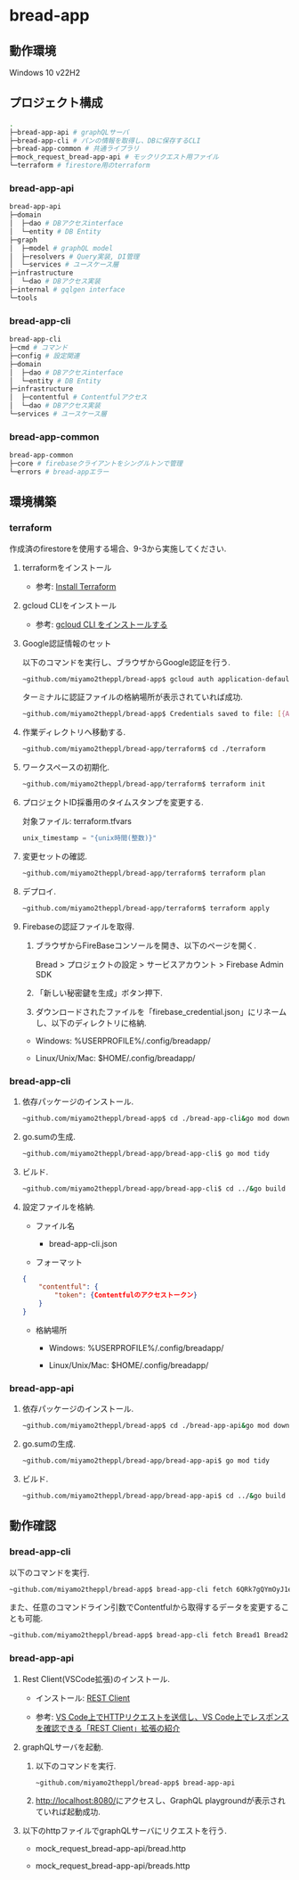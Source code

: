 # bread-app

## 動作環境

Windows 10 v22H2

## プロジェクト構成

```sh
.
├─bread-app-api # graphQLサーバ
├─bread-app-cli # パンの情報を取得し、DBに保存するCLI
├─bread-app-common # 共通ライブラリ
├─mock_request_bread-app-api # モックリクエスト用ファイル
└─terraform # firestore用のterraform
```

### bread-app-api

```sh
bread-app-api
├─domain
│  ├─dao # DBアクセスinterface
│  └─entity # DB Entity
├─graph
│  ├─model # graphQL model
│  ├─resolvers # Query実装, DI管理
│  └─services # ユースケース層
├─infrastructure
│  └─dao # DBアクセス実装
├─internal # gqlgen interface
└─tools
```

### bread-app-cli

```sh
bread-app-cli
├─cmd # コマンド
├─config # 設定関連
├─domain
│  ├─dao # DBアクセスinterface
│  └─entity # DB Entity
├─infrastructure
│  ├─contentful # Contentfulアクセス
│  └─dao # DBアクセス実装
└─services # ユースケース層
```

### bread-app-common

```sh
bread-app-common
├─core # firebaseクライアントをシングルトンで管理
└─errors # bread-appエラー
```

## 環境構築

### terraform

作成済のfirestoreを使用する場合、9-3から実施してください.

1. terraformをインストール

    * 参考: [Install Terraform](https://developer.hashicorp.com/terraform/downloads)

2. gcloud CLIをインストール

    * 参考: [gcloud CLI をインストールする](https://cloud.google.com/sdk/docs/install?hl=ja)

3. Google認証情報のセット

    以下のコマンドを実行し、ブラウザからGoogle認証を行う.

    ```sh
    ~github.com/miyamo2theppl/bread-app$ gcloud auth application-default login
    ```

    ターミナルに認証ファイルの格納場所が表示されていれば成功.

    ```sh
    ~github.com/miyamo2theppl/bread-app$ Credentials saved to file: [{APPDATA}\gcloud\application_default_credentials.json]
    ```

4. 作業ディレクトリへ移動する.

    ```sh
    ~github.com/miyamo2theppl/bread-app/terraform$ cd ./terraform
    ```

5. ワークスペースの初期化.

    ```sh
    ~github.com/miyamo2theppl/bread-app/terraform$ terraform init
    ```

6. プロジェクトID採番用のタイムスタンプを変更する.

    対象ファイル: terraform.tfvars

    ```terraform.tfvars
    unix_timestamp = "{unix時間(整数)}"
    ```

7. 変更セットの確認.

    ```sh
    ~github.com/miyamo2theppl/bread-app/terraform$ terraform plan
    ```

8. デプロイ.

    ```sh
    ~github.com/miyamo2theppl/bread-app/terraform$ terraform apply
    ```

9. Firebaseの認証ファイルを取得.

    1. ブラウザからFireBaseコンソールを開き、以下のページを開く.

        Bread > プロジェクトの設定 > サービスアカウント > Firebase Admin SDK

    2. 「新しい秘密鍵を生成」ボタン押下.

    3. ダウンロードされたファイルを「firebase_credential.json」にリネームし、以下のディレクトリに格納.

     * Windows: %USERPROFILE%/.config/breadapp/

     * Linux/Unix/Mac: $HOME/.config/breadapp/

### bread-app-cli

1. 依存パッケージのインストール.

    ```sh
    ~github.com/miyamo2theppl/bread-app$ cd ./bread-app-cli&go mod download
    ```

2. go.sumの生成.

    ```sh
    ~github.com/miyamo2theppl/bread-app/bread-app-cli$ go mod tidy
    ```

3. ビルド.

    ```sh
    ~github.com/miyamo2theppl/bread-app/bread-app-cli$ cd ../&go build github.com/miyamo2theppl/bread-app/bread-app-cli
    ```

4. 設定ファイルを格納.

    * ファイル名

        * bread-app-cli.json

    * フォーマット

    ```json
    {
        "contentful": {
            "token": {Contentfulのアクセストークン}
        }
    }
    ```

    * 格納場所
        * Windows: %USERPROFILE%/.config/breadapp/

        * Linux/Unix/Mac: $HOME/.config/breadapp/

### bread-app-api

1. 依存パッケージのインストール.

    ```sh
    ~github.com/miyamo2theppl/bread-app$ cd ./bread-app-api&go mod download
    ```

2. go.sumの生成.

    ```sh
    ~github.com/miyamo2theppl/bread-app/bread-app-api$ go mod tidy
    ```

3. ビルド.

    ```sh
    ~github.com/miyamo2theppl/bread-app/bread-app-api$ cd ../&go build github.com/miyamo2theppl/bread-app/bread-app-api
    ```

## 動作確認

### bread-app-cli

以下のコマンドを実行.

```sh
~github.com/miyamo2theppl/bread-app$ bread-app-cli fetch 6QRk7gQYmOyJ1eMG9H4jbB 41RUO5w4oIpNuwaqHuSwEc 4Li6w5uVbJNVXYVxWjWVoZ
```

また、任意のコマンドライン引数でContentfulから取得するデータを変更することも可能.

```sh
~github.com/miyamo2theppl/bread-app$ bread-app-cli fetch Bread1 Bread2 Bread3
```

### bread-app-api

1. Rest Client(VSCode拡張)のインストール.

    * インストール: [REST Client](https://marketplace.visualstudio.com/items?itemName=humao.rest-client)

    * 参考: [VS Code上でHTTPリクエストを送信し、VS Code上でレスポンスを確認できる「REST Client」拡張の紹介](https://qiita.com/toshi0607/items/c4440d3fbfa72eac840c)

2. graphQLサーバを起動.

    1. 以下のコマンドを実行.

        ```sh
        ~github.com/miyamo2theppl/bread-app$ bread-app-api
        ```

    2. <http://localhost:8080/>にアクセスし、GraphQL playgroundが表示されていれば起動成功.

3. 以下のhttpファイルでgraphQLサーバにリクエストを行う.

    * mock_request_bread-app-api/bread.http

    * mock_request_bread-app-api/breads.http

